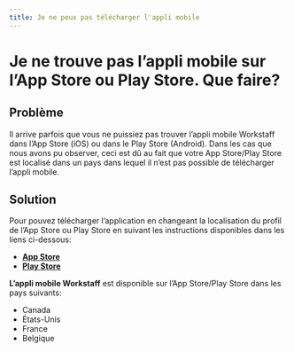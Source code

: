 ```yaml
---
title: Je ne peux pas télécharger l'appli mobile
---
```


# Je ne trouve pas l’appli mobile sur l’App Store ou Play Store. Que faire? 

## Problème
Il arrive parfois que vous ne puissiez pas trouver l’appli mobile Workstaff dans l’App Store (iOS) ou dans le Play Store (Android). Dans les cas que nous avons pu observer, ceci est dû au fait que votre App Store/Play Store est localisé dans un pays dans lequel il n’est pas possible de télécharger l’appli mobile.

## Solution
Pour pouvez télécharger l’application en changeant la localisation du profil de l’App Store ou Play Store en suivant les instructions disponibles dans les liens ci-dessous:
- [**App Store**](https://support.apple.com/fr-fr/HT201389)
- [**Play Store**](https://support.google.com/googleplay/answer/7431675?hl=fr-CA)

**L’appli mobile Workstaff** est disponible sur l’App Store/Play Store dans les pays suivants:
- Canada
- États-Unis
- France
- Belgique